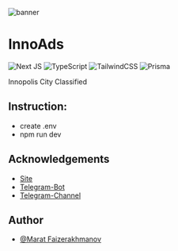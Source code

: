 ![banner](https://innoads.ru/icons/icon-512x512.png)

# InnoAds

![Next JS](https://img.shields.io/badge/Next-black?style=for-the-badge&logo=next.js&logoColor=white)
![TypeScript](https://img.shields.io/badge/typescript-%23007ACC.svg?style=for-the-badge&logo=typescript&logoColor=white)
![TailwindCSS](https://img.shields.io/badge/tailwindcss-%2338B2AC.svg?style=for-the-badge&logo=tailwind-css&logoColor=white)
![Prisma](https://img.shields.io/badge/Prisma-3982CE?style=for-the-badge&logo=Prisma&logoColor=white)

Innopolis City Classified

## Instruction:

- create .env
- npm run dev

## Acknowledgements

- [Site](https://innoads.ru)
- [Telegram-Bot](https://t.me/InnoAdsHelpBot)
- [Telegram-Channel](https://t.me/innoads)

## Author

- [@Marat Faizerakhmanov](https://www.github.com/maratismodest)
